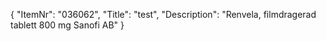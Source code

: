 {
  "ItemNr": "036062",
  "Title": "test",
  "Description": "Renvela, filmdragerad tablett 800 mg Sanofi AB"
}